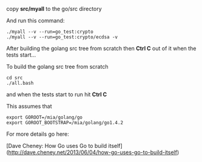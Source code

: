 
copy **src/myall** to the go/src directory

And run this command:

```
./myall --v --run=go_test:crypto
./myall --v --run=go_test:crypto/ecdsa -v

```

After building the golang src tree from scratch then **Ctrl C**
out of it when the tests start...

To build the golang src tree from scratch

```
cd src
./all.bash
```

and when the tests start to run hit **Ctrl C**

This assumes that

```
export GOROOT=/mia/golang/go
export GOROOT_BOOTSTRAP=/mia/golang/go1.4.2
```

For more details go here:

[Dave Cheney: How Go uses Go to build itself]
(http://dave.cheney.net/2013/06/04/how-go-uses-go-to-build-itself)
